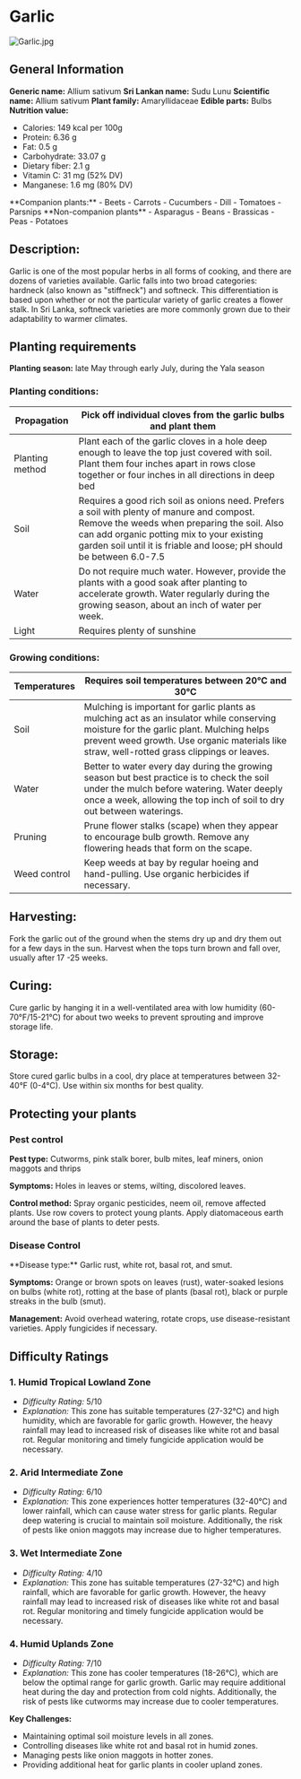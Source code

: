 # Garlic
![Garlic.jpg](../../assets/images/Garlic.jpg "Luis Miguel Bugallo Sánchez (Lmbuga), CC BY-SA 3.0 <https://creativecommons.org/licenses/by-sa/3.0>, via Wikimedia Commons")

## General Information
**Generic name:** Allium sativum
**Sri Lankan name:** Sudu Lunu
**Scientific name:** Allium sativum
**Plant family:** Amaryllidaceae
**Edible parts:** Bulbs
**Nutrition value:**
<update>
- Calories: 149 kcal per 100g
- Protein: 6.36 g
- Fat: 0.5 g
- Carbohydrate: 33.07 g
- Dietary fiber: 2.1 g
- Vitamin C: 31 mg (52% DV)
- Manganese: 1.6 mg (80% DV)
</update>
**Companion plants:**
- Beets
- Carrots
- Cucumbers
- Dill
- Tomatoes
- Parsnips
**Non-companion plants**
- Asparagus
- Beans
- Brassicas
- Peas
- Potatoes

## Description:
Garlic is one of the most popular herbs in all forms of cooking, and there are dozens of varieties available. Garlic falls into two broad categories: hardneck (also known as "stiffneck") and softneck. This differentiation is based upon whether or not the particular variety of garlic creates a flower stalk. <update>In Sri Lanka, softneck varieties are more commonly grown due to their adaptability to warmer climates.</update>

## Planting requirements
**Planting season:** <update>late May through early July, during the Yala season</update>

### Planting conditions:
| **Propagation** | Pick off individual cloves from the garlic bulbs and plant them |
|----|----|
| Planting method | Plant each of the garlic cloves in a hole deep enough to leave the top just covered with soil. Plant them four inches apart in rows close together or four inches in all directions in deep bed |
| Soil | Requires a good rich soil as onions need. Prefers a soil with plenty of manure and compost. Remove the weeds when preparing the soil. Also can add organic potting mix to your existing garden soil until it is friable and loose; pH should be between 6.0-7.5 |
| Water | Do not require much water. However, provide the plants with a good soak after planting to accelerate growth. Water regularly during the growing season, about an inch of water per week. |
| Light | Requires plenty of sunshine |

### Growing conditions:

| **Temperatures** | <update>Requires soil temperatures between 20°C and 30°C</update> |
|----|----|
| Soil | Mulching is important for garlic plants as mulching act as an insulator while conserving moisture for the garlic plant. Mulching helps prevent weed growth. Use organic materials like straw, well-rotted grass clippings or leaves. |
| Water | Better to water every day during the growing season but best practice is to check the soil under the mulch before watering. Water deeply once a week, allowing the top inch of soil to dry out between waterings. |
| Pruning | Prune flower stalks (scape) when they appear to encourage bulb growth. Remove any flowering heads that form on the scape. |
| Weed control | Keep weeds at bay by regular hoeing and hand-pulling. Use organic herbicides if necessary. |

## Harvesting:
Fork the garlic out of the ground when the stems dry up and dry them out for a few days in the sun. Harvest when the tops turn brown and fall over, usually after 17 -25 weeks.

## Curing:
<update>Cure garlic by hanging it in a well-ventilated area with low humidity (60-70°F/15-21°C) for about two weeks to prevent sprouting and improve storage life.
</update>

## Storage: 
<update>Store cured garlic bulbs in a cool, dry place at temperatures between 32-40°F (0-4°C). Use within six months for best quality.</update>

## Protecting your plants
### Pest control
**Pest type:**  Cutworms, pink stalk borer, bulb mites, leaf miners, onion maggots and thrips

**Symptoms:** <update>Holes in leaves or stems, wilting, discolored leaves.</update>

**Control method:** Spray organic pesticides, neem oil, remove affected plants. 
<update>Use row covers to protect young plants. Apply diatomaceous earth around the base of plants to deter pests.</update>

### Disease Control
<update>
**Disease type:** Garlic rust, white rot, basal rot, and smut.

**Symptoms:** Orange or brown spots on leaves (rust), water-soaked lesions on bulbs (white rot), rotting at the base of plants (basal rot), black or purple streaks in the bulb (smut).

**Management:** Avoid overhead watering, rotate crops, use disease-resistant varieties. Apply fungicides if necessary.
</update>
## Difficulty Ratings 

### 1. **Humid Tropical Lowland Zone**
- *Difficulty Rating:* 5/10
- *Explanation:* This zone has suitable temperatures (27-32°C) and high humidity, which are favorable for garlic growth. However, the heavy rainfall may lead to increased risk of diseases like white rot and basal rot. Regular monitoring and timely fungicide application would be necessary.

### 2. **Arid Intermediate Zone**
- *Difficulty Rating:* 6/10
- *Explanation:* This zone experiences hotter temperatures (32-40°C) and lower rainfall, which can cause water stress for garlic plants. Regular deep watering is crucial to maintain soil moisture. Additionally, the risk of pests like onion maggots may increase due to higher temperatures.

### 3. **Wet Intermediate Zone**
- *Difficulty Rating:* 4/10
- *Explanation:* This zone has suitable temperatures (27-32°C) and high rainfall, which are favorable for garlic growth. However, the heavy rainfall may lead to increased risk of diseases like white rot and basal rot. Regular monitoring and timely fungicide application would be necessary.

### 4. **Humid Uplands Zone**
- *Difficulty Rating:* 7/10
- *Explanation:* This zone has cooler temperatures (18-26°C), which are below the optimal range for garlic growth. Garlic may require additional heat during the day and protection from cold nights. Additionally, the risk of pests like cutworms may increase due to cooler temperatures.

**Key Challenges:**
- Maintaining optimal soil moisture levels in all zones.
- Controlling diseases like white rot and basal rot in humid zones.
- Managing pests like onion maggots in hotter zones.
- Providing additional heat for garlic plants in cooler upland zones.